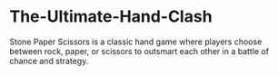 # The-Ultimate-Hand-Clash
Stone Paper Scissors is a classic hand game where players choose between rock, paper, or scissors to outsmart each other in a battle of chance and strategy.

